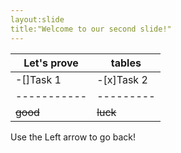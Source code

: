 ```yaml
---
layout:slide
title:"Welcome to our second slide!"
---
```

Let's prove|tables
-----------|--------
-[]Task 1| -[x]Task 2
-----------|---------
~~good~~|~~luck~~
Use the Left arrow to go back!
